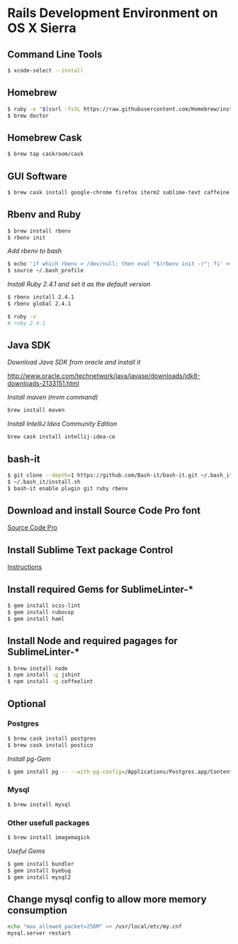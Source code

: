 # Rails Development Environment on OS X Sierra

## Command Line Tools

```bash
$ xcode-select --install
```

## Homebrew

```bash
$ ruby -e "$(curl -fsSL https://raw.githubusercontent.com/Homebrew/install/master/install)"
$ brew doctor
```

## Homebrew Cask

```bash
$ brew tap caskroom/cask
```

## GUI Software

```bash
$ brew cask install google-chrome firefox iterm2 sublime-text caffeine google-drive github-desktop sequel-pro spotify imageoptim skype slack superduper qlmarkdown
```

## Rbenv and Ruby

```bash
$ brew install rbenv
$ rbenv init
```

*Add rbenv to bash*

```bash
$ echo 'if which rbenv > /dev/null; then eval "$(rbenv init -)"; fi' >> ~/.bash_profile
$ source ~/.bash_profile
```

*Install Ruby 2.4.1 and set it as the default version*

```bash
$ rbenv install 2.4.1
$ rbenv global 2.4.1

$ ruby -v
# ruby 2.4.1
```

## Java SDK

*Download Java SDK from oracle and install it*

http://www.oracle.com/technetwork/java/javase/downloads/jdk8-downloads-2133151.html

*Install maven (mvm command)*

```bash
brew install maven
```

*Install IntelliJ Idea Community Edition*

```bash
brew cask install intellij-idea-ce
```

## bash-it

```bash
$ git clone --depth=1 https://github.com/Bash-it/bash-it.git ~/.bash_it
$ ~/.bash_it/install.sh
$ bash-it enable plugin git ruby rbenv
```

## Download and install Source Code Pro font

[Source Code Pro](https://github.com/adobe-fonts/source-code-pro)

## Install Sublime Text package Control

[Instructions](https://packagecontrol.io/installation)

## Install required Gems for SublimeLinter-*

```bash
$ gem install scss-lint
$ gem install rubocop
$ gem install haml
```

## Install Node and required pagages for SublimeLinter-*

```bash
$ brew install node
$ npm install -g jshint
$ npm install -g coffeelint
```

## Optional

### Postgres

```bash
$ brew cask install postgres
$ brew cask install postico
```

*Install pg-Gem*

```bash
$ gem install pg -- --with-pg-config=/Applications/Postgres.app/Contents/Versions/latest/bin/pg_config
```

### Mysql

```bash
$ brew install mysql
```

### Other usefull packages

```bash
$ brew install imagemagick
```

*Useful Gems*

```bash
$ gem install bundler
$ gem install byebug
$ gem install mysql2
```

## Change mysql config to allow more memory consumption

```bash
echo "max_allowed_packet=256M" >> /usr/local/etc/my.cnf
mysql.server restart
```

